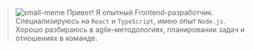 <!-- > 👋 Привет! Я опытный  Frontend-разработчик, специализируюсь на `React` и `TypeScript`, также имею опыт `Node.js`.
> Я разбираюсь в agile-методологиях, планировании задач и отношениях в команде.
 -->

<!-- > ![small-meme](./image.png "Извините, это шутка") -->
<!-- > **[Бу! Испугался?](https://journal.tinkoff.ru/dont-be-afraid/ "Извините, это шутка") Не бойся, я программист, я тебя не обижу.**<br> -->
> ![small-meme](https://emojiisland.com/cdn/shop/products/Waving_Hand_Sign_Emoji_Icon_ios10_grande.png?v=1571606113)
> Привет! Я опытный  Frontend-разработчик. Специализируюсь на `React` и `TypeScript`, имею опыт `Node.js`. Хорошо разбираюсь в agile-методологиях, планировании задач и отношениях в команде.
